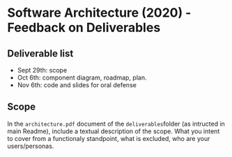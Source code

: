 # Software Architecture (2020) - Feedback on Deliverables


## Deliverable list
- Sept 29th: scope
- Oct 6th: component diagram, roadmap, plan.
- Nov 6th: code and slides for oral defense

## Scope
In the `architecture.pdf` document of the `deliverables`folder (as intructed in main Readme), include a textual description of the scope. What you intent to cover from a functionaly standpoint, what is excluded, who are your users/personas.

